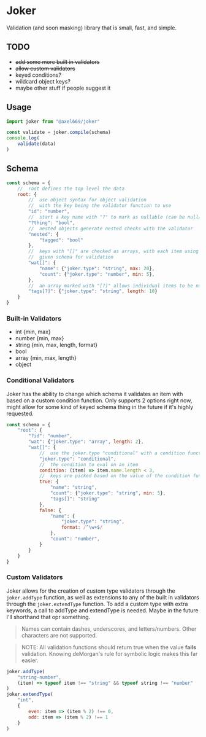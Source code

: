 # Joker
Validation (and soon masking) library that is small, fast, and simple.

## TODO
- ~~add some more built in validators~~
- ~~allow custom validators~~
- keyed conditions?
- wildcard object keys?
- maybe other stuff if people suggest it

## Usage
```js
import joker from "@axel669/joker"

const validate = joker.compile(schema)
console.log(
    validate(data)
)
```

## Schema
```js
const schema = {
    //  root defines the top level the data
    root: {
        //  use object syntax for object validation
        //  with the key being the validator function to use
        "id": "number",
        //  start a key name with "?" to mark as nullable (can be null/undefined)
        "?thing": "bool",
        //  nested objects generate nested checks with the validator
        "nested": {
            "tagged": "bool"
        },
        //  keys with "[]" are checked as arrays, with each item using the
        //  given schema for validation
        "wat[]": {
            "name": {"joker.type": "string", max: 20},
            "count": {"joker.type": "number", min: 5},
        },
        //  an array marked with "[?]" allows individual items to be nullable
        "tags[?]": {"joker.type": "string", length: 10}
    }
}
```
### Built-in Validators
- int {min, max}
- number {min, max}
- string {min, max, length, format}
- bool
- array {min, max, length}
- object

### Conditional Validators
Joker has the ability to change which schema it validates an item with based on
a custom condition function. Only supports 2 options right now, might allow for
some kind of keyed schema thing in the future if it's highly requested.

```js
const schema = {
    "root": {
        "?id": "number",
        "wat": {"joker.type": "array", length: 2},
        "wat[]": {
            //  use the joker.type "conditional" with a condition function
            "joker.type": "conditional",
            //  the condition to eval on an item
            condition: (item) => item.name.length < 3,
            //  keys are picked based on the value of the condition function
            true: {
                "name": "string",
                "count": {"joker.type": "string", min: 5},
                "tags[]": "string"
            },
            false: {
                "name": {
                    "joker.type": "string",
                    format: /^\w+$/
                },
                "count": "number",
            }
        }
    }
}
```

### Custom Validators
Joker allows for the creation of custom type validators through the
`joker.addType` function, as well as extensions to any of the built in
validators through the `joker.extendType` function. To add a custom type with
extra keywords, a call to addType and extendType is needed. Maybe in the future
I'll shorthand that opr something.

> Names can contain dashes, underscores, and letters/numbers. Other characters
> are not supported.

> NOTE: All validation functions should return true when the value **fails**
> validation. Knowing deMorgan's rule for symbolic logic makes this far easier.

```js
joker.addType(
    "string-number",
    (item) => typeof item !== "string" && typeof string !== "number"
)
joker.extendType(
    "int",
    {
        even: item => (item % 2) !== 0,
        odd: item => (item % 2) !== 1
    }
)
```
